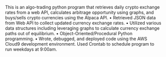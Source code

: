 This is an algo-trading python program that retrieves daily crypto exchange rates from a web API, calculates
arbitrage opportunity using graphs, and buys/sells crypto currencies using the Alpaca API.
• Retrieved JSON data from Web API to collect updated currency exchange rates.
• Utilized various data structures including leveraging graphs to calculate currency exchange paths out of
equilibrium.
• Object-Oriented/Procedural Python programming.
• Wrote, debugged, and deployed code using the AWS Cloud9 development environment. Used Crontab to schedule
program to run weekdays at 9:00am.

